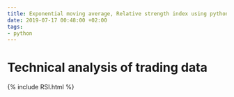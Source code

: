 ```yaml
---
title: Exponential moving average, Relative strength index using python
date: 2019-07-17 00:48:00 +02:00
tags:
- python
---
```


# Technical analysis of trading data




{% include RSI.html %}